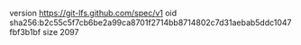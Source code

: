version https://git-lfs.github.com/spec/v1
oid sha256:b2c55c5f7cb6be2a99ca8701f2714bb8714802c7d31aebab5ddc1047fbf3b1bf
size 2097
